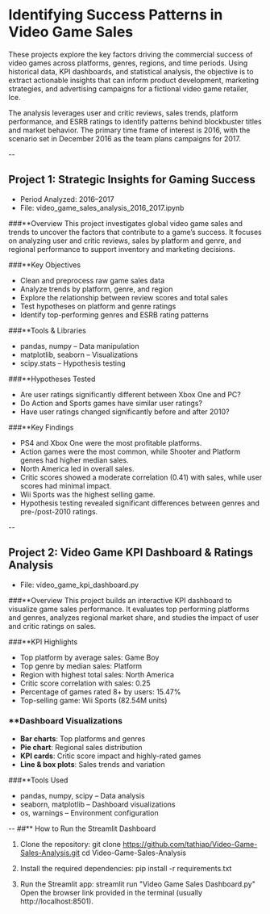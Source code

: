 # Identifying Success Patterns in Video Game Sales

These projects explore the key factors driving the commercial success of video games across platforms, genres, regions, and time periods. Using historical data, KPI dashboards, and statistical analysis, the objective is to extract actionable insights that can inform product development, marketing strategies, and advertising campaigns for a fictional video game retailer, Ice.

The analysis leverages user and critic reviews, sales trends, platform performance, and ESRB ratings to identify patterns behind blockbuster titles and market behavior. The primary time frame of interest is 2016, with the scenario set in December 2016 as the team plans campaigns for 2017.

--

## Project 1: Strategic Insights for Gaming Success
- Period Analyzed: 2016–2017
- File: video_game_sales_analysis_2016_2017.ipynb

###**Overview
This project investigates global video game sales and trends to uncover the factors that contribute to a game’s success. It focuses on analyzing user and critic reviews, sales by platform and genre, and regional performance to support inventory and marketing decisions.

###**Key Objectives
- Clean and preprocess raw game sales data
- Analyze trends by platform, genre, and region
- Explore the relationship between review scores and total sales
- Test hypotheses on platform and genre ratings
- Identify top-performing genres and ESRB rating patterns

###**Tools & Libraries
- pandas, numpy – Data manipulation
- matplotlib, seaborn – Visualizations
- scipy.stats – Hypothesis testing

###**Hypotheses Tested
- Are user ratings significantly different between Xbox One and PC?
- Do Action and Sports games have similar user ratings?
- Have user ratings changed significantly before and after 2010?

###**Key Findings
- PS4 and Xbox One were the most profitable platforms.
- Action games were the most common, while Shooter and Platform genres had higher median sales.
- North America led in overall sales.
- Critic scores showed a moderate correlation (0.41) with sales, while user scores had minimal impact.
- Wii Sports was the highest selling game.
- Hypothesis testing revealed significant differences between genres and pre-/post-2010 ratings.

--

## Project 2: Video Game KPI Dashboard & Ratings Analysis
- File: video_game_kpi_dashboard.py

###**Overview
This project builds an interactive KPI dashboard to visualize game sales performance. It evaluates top performing platforms and genres, analyzes regional market share, and studies the impact of user and critic ratings on sales.

###**KPI Highlights
- Top platform by average sales: Game Boy
- Top genre by median sales: Platform
- Region with highest total sales: North America
- Critic score correlation with sales: 0.25
- Percentage of games rated 8+ by users: 15.47%
- Top-selling game: Wii Sports (82.54M units)

### **Dashboard Visualizations
- **Bar charts**: Top platforms and genres
- **Pie chart**: Regional sales distribution
- **KPI cards**: Critic score impact and highly-rated games
- **Line & box plots**: Sales trends and variation

###**Tools Used
- pandas, numpy, scipy – Data analysis
- seaborn, matplotlib – Dashboard visualizations
- os, warnings – Environment configuration

--
##** How to Run the Streamlit Dashboard
1. Clone the repository:
  git clone https://github.com/tathiap/Video-Game-Sales-Analysis.git
  cd Video-Game-Sales-Analysis

2. Install the required dependencies:
  pip install -r requirements.txt
  
3. Run the Streamlit app:
  streamlit run "Video Game Sales Dashboard.py"
  Open the browser link provided in the terminal (usually http://localhost:8501).
